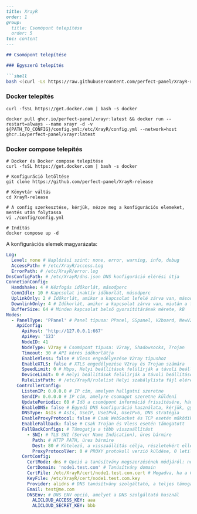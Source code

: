 ```markdown
---
title: XrayR
order: 1
group: 
  title: Csomópont telepítése
  order: 5
toc: content
---

## Csomópont telepítése

### Egyszerű telepítés

```shell
bash <(curl -Ls https://raw.githubusercontent.com/perfect-panel/XrayR-release/master/install.sh)
```

### Docker telepítés

```
curl -fsSL https://get.docker.com | bash -s docker

docker pull ghcr.io/perfect-panel/xrayr:latest && docker run --restart=always --name xrayr -d -v ${PATH_TO_CONFIG}/config.yml:/etc/XrayR/config.yml --network=host ghcr.io/perfect-panel/xrayr:latest
```

### Docker compose telepítés

```
# Docker és Docker compose telepítése
curl -fsSL https://get.docker.com | bash -s docker

# Konfiguráció letöltése
git clone https://github.com/perfect-panel/XrayR-release

# Könyvtár váltás
cd XrayR-release

# A config szerkesztése, kérjük, nézze meg a konfigurációs elemeket, mentés után folytassa
vi ./config/config.yml

# Indítás
docker compose up -d
```

A konfigurációs elemek magyarázata:

```yaml
Log:
  Level: none # Naplózási szint: none, error, warning, info, debug
  AccessPath: # /etc/XrayR/access.Log
  ErrorPath: # /etc/XrayR/error.log
DnsConfigPath: # /etc/XrayR/dns.json DNS konfiguráció elérési útja
ConnetionConfig:
  Handshake: 4 # Kézfogás időkorlát, másodperc
  ConnIdle: 10 # Kapcsolat inaktív időkorlát, másodperc
  UplinkOnly: 2 # Időkorlát, amikor a kapcsolat lefelé zárva van, másodperc
  DownlinkOnly: 4 # Időkorlát, amikor a kapcsolat zárva van, miután a felfelé zárva van, másodperc
  BufferSize: 64 # Minden kapcsolat belső gyorsítótárának mérete, kB
Nodes:
  - PanelType: 'PPanel' # Panel típusa: PPanel, SSpanel, V2board, NewV2board, PMpanel, Proxypanel, V2RaySocks
    ApiConfig:
      ApiHost: 'http://127.0.0.1:667'
      ApiKey: '123'
      NodeID: 41
      NodeType: V2ray # Csomópont típusa: V2ray, Shadowsocks, Trojan
      Timeout: 30 # API kérés időkorlátja
      EnableVless: false # Vless engedélyezése V2ray típushoz
      EnableXTLS: false # XTLS engedélyezése V2ray és Trojan számára
      SpeedLimit: 0 # Mbps, Helyi beállítások felülírják a távoli beállításokat, 0 azt jelenti, hogy letiltva
      DeviceLimit: 0 # Helyi beállítások felülírják a távoli beállításokat, 0 azt jelenti, hogy letiltva
      RuleListPath: # /etc/XrayR/rulelist Helyi szabálylista fájl elérési útja
    ControllerConfig:
      ListenIP: 0.0.0.0 # IP cím, amelyen hallgatni szeretne
      SendIP: 0.0.0.0 # IP cím, amelyre csomagot szeretne küldeni
      UpdatePeriodic: 60 # Idő a csomópont információ frissítésére, hány másodperc
      EnableDNS: false # Egyedi DNS konfiguráció használata, kérjük, győződjön meg arról, hogy a dns.json megfelelően van beállítva
      DNSType: AsIs # AsIs, UseIP, UseIPv4, UseIPv6, DNS stratégia
      EnableProxyProtocol: false # Csak WebSocket és TCP esetén működik
      EnableFallback: false # Csak Trojan és Vless esetén támogatott
      FallBackConfigs: # Támogatja a több visszaállítást
        - SNI: # TLS SNI (Server Name Indication), üres bármire
          Path: # HTTP PATH, üres bármire
          Dest: 80 # Kötelező, a visszaállítás célja, részletekért ellenőrizze: https://xtls.github.io/config/fallback/
          ProxyProtocolVer: 0 # PROXY protokoll verzió küldése, 0 letiltásra
      CertConfig:
        CertMode: dns # Opció a tanúsítvány megszerzésének módjáról: none, file, http, dns. A "none" választása kötelezően letiltja a tls konfigurációt.
        CertDomain: 'node1.test.com' # Tanúsítvány domain
        CertFile: /etc/XrayR/cert/node1.test.com.cert # Megadva, ha a CertMode fájl
        KeyFile: /etc/XrayR/cert/node1.test.com.key
        Provider: alidns # DNS tanúsítvány szolgáltató, a teljes támogatási lista itt található: https://go-acme.github.io/lego/dns/
        Email: test@me.com
        DNSEnv: # DNS ENV opció, amelyet a DNS szolgáltató használ
          ALICLOUD_ACCESS_KEY: aaa
          ALICLOUD_SECRET_KEY: bbb
```

